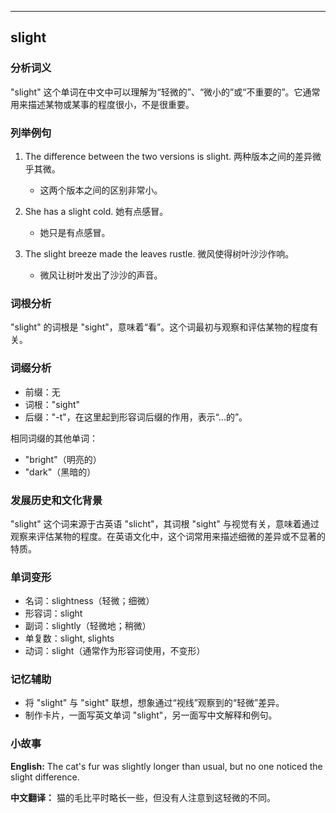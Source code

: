 
---------------
## slight
### 分析词义
"slight" 这个单词在中文中可以理解为“轻微的”、“微小的”或“不重要的”。它通常用来描述某物或某事的程度很小，不是很重要。

### 列举例句
1. The difference between the two versions is slight. 两种版本之间的差异微乎其微。
   - 这两个版本之间的区别非常小。

2. She has a slight cold. 她有点感冒。
   - 她只是有点感冒。

3. The slight breeze made the leaves rustle. 微风使得树叶沙沙作响。
   - 微风让树叶发出了沙沙的声音。

### 词根分析
"slight" 的词根是 "sight"，意味着“看”。这个词最初与观察和评估某物的程度有关。

### 词缀分析
- 前缀：无
- 词根："sight"
- 后缀："-t"，在这里起到形容词后缀的作用，表示“...的”。

相同词缀的其他单词：
- "bright"（明亮的）
- "dark"（黑暗的）

### 发展历史和文化背景
"slight" 这个词来源于古英语 "slicht"，其词根 "sight" 与视觉有关，意味着通过观察来评估某物的程度。在英语文化中，这个词常用来描述细微的差异或不显著的特质。

### 单词变形
- 名词：slightness（轻微；细微）
- 形容词：slight
- 副词：slightly（轻微地；稍微）
- 单复数：slight, slights
- 动词：slight（通常作为形容词使用，不变形）

### 记忆辅助
- 将 "slight" 与 "sight" 联想，想象通过“视线”观察到的“轻微”差异。
- 制作卡片，一面写英文单词 "slight"，另一面写中文解释和例句。

### 小故事
**English:**
The cat's fur was slightly longer than usual, but no one noticed the slight difference.

**中文翻译：**
猫的毛比平时略长一些，但没有人注意到这轻微的不同。

